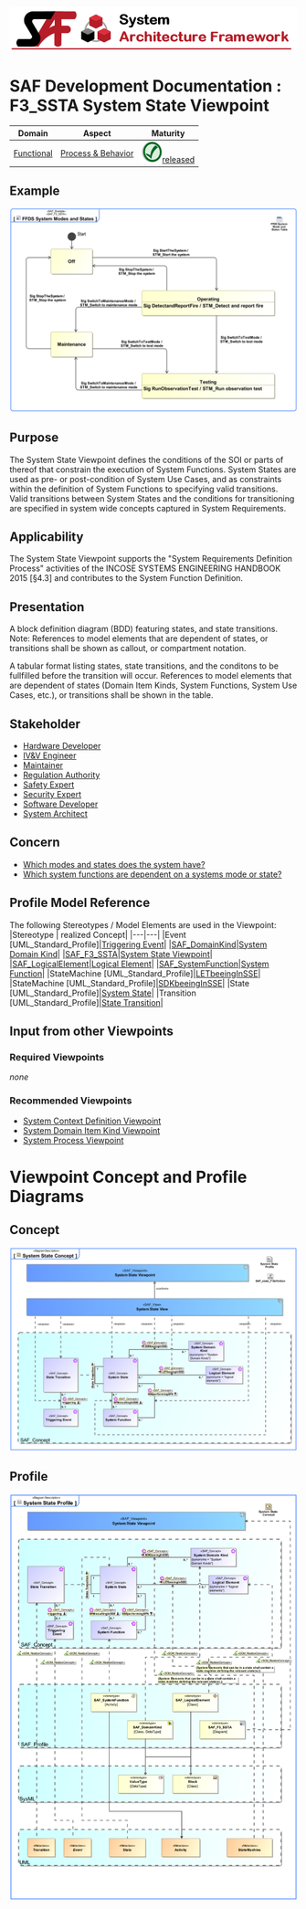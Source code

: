 ![System Architecture Framework](../../diagrams/Banner_SAF.png)
# SAF Development Documentation : **F3_SSTA** System State Viewpoint
|**Domain**|**Aspect**|**Maturity**|
| --- | --- | --- |
|[Functional](../../domains.md#Domain-Functional)|[Process & Behavior](../../aspects.md#Aspect-Process-&-Behavior)|![Released](../../diagrams/Symbol_confirmed.png )[released](../../using-saf/maturity.md#released)|
## Example
![System-State-Viewpoint-primary-example.svg](../../diagrams/vp-examples/System-State-Viewpoint-primary-example.svg)
## Purpose
The System State Viewpoint defines the conditions of the SOI or parts of thereof that constrain the execution of System Functions. System States are used as pre- or post-condition of System Use Cases, and as constraints within the definition of System Functions to specifying valid transitions. Valid transitions between System States and the conditions for transitioning are specified in system wide concepts captured in System Requirements.
## Applicability
The System State  Viewpoint supports the "System Requirements Definition Process" activities of the INCOSE SYSTEMS ENGINEERING HANDBOOK 2015 [§4.3] and contributes to the System Function Definition.
## Presentation
A block definition diagram (BDD) featuring states, and state transitions. 
Note: References to model elements that are dependent of states, or transitions shall be shown as callout, or compartment notation.

A tabular format listing states, state transitions, and the conditons to be fullfilled before the transition will occur. References to model elements that are dependent of states (Domain Item Kinds, System Functions, System Use Cases, etc.), or transitions shall be shown in the table.

## Stakeholder
* [Hardware Developer](../../stakeholders.md#Hardware-Developer)
* [IV&V Engineer](../../stakeholders.md#IV&V-Engineer)
* [Maintainer](../../stakeholders.md#Maintainer)
* [Regulation Authority](../../stakeholders.md#Regulation-Authority)
* [Safety Expert](../../stakeholders.md#Safety-Expert)
* [Security Expert](../../stakeholders.md#Security-Expert)
* [Software Developer](../../stakeholders.md#Software-Developer)
* [System Architect](../../stakeholders.md#System-Architect)
## Concern
* [Which modes and states does the system have?](../../concerns.md#_2021x_2_8710274_1674576759199_155259_23602)
* [Which system functions are dependent on a systems mode or state?](../../concerns.md#_2021x_2_8710274_1674576759086_661396_23504)
## Profile Model Reference
The following Stereotypes / Model Elements are used in the Viewpoint:
|Stereotype | realized Concept|
|---|---|
|Event [UML_Standard_Profile]|[Triggering Event](../concept/concepts.md#Triggering-Event)|
|[SAF_DomainKind](../../stereotypes.md#SAF_DomainKind)|[System Domain Kind](../concept/concepts.md#System-Domain-Kind)|
|[SAF_F3_SSTA](../../stereotypes.md#SAF_F3_SSTA)|[System State Viewpoint](../concept/concepts.md#System-State-Viewpoint)|
|[SAF_LogicalElement](../../stereotypes.md#SAF_LogicalElement)|[Logical Element](../concept/concepts.md#Logical-Element)|
|[SAF_SystemFunction](../../stereotypes.md#SAF_SystemFunction)|[System Function](../concept/concepts.md#System-Function)|
|StateMachine [UML_Standard_Profile]|[LETbeeingInSSE](../concept/concepts.md#LETbeeingInSSE)|
|StateMachine [UML_Standard_Profile]|[SDKbeeingInSSE](../concept/concepts.md#SDKbeeingInSSE)|
|State [UML_Standard_Profile]|[System State](../concept/concepts.md#System-State)|
|Transition [UML_Standard_Profile]|[State Transition](../concept/concepts.md#State-Transition)|
## Input from other Viewpoints
### Required Viewpoints
*none*
### Recommended Viewpoints
* [System Context Definition Viewpoint](System-Context-Definition-Viewpoint.md)
* [System Domain Item Kind Viewpoint](System-Domain-Item-Kind-Viewpoint.md)
* [System Process Viewpoint](System-Process-Viewpoint.md)
# Viewpoint Concept and Profile Diagrams
## Concept
![System State Concept](diagrams/System-State-Concept.svg)
## Profile
![System State Profile](diagrams/System-State-Profile.svg)
